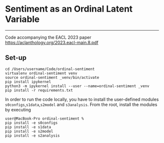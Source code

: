 # Sentiment as an Ordinal Latent Variable
_______________________________________________

Code accompanying the EACL 2023 paper
https://aclanthology.org/2023.eacl-main.8.pdf

## Set-up

```
cd /Users/username/Code/ordinal-sentiment 
virtualenv ordinal-sentiment venv
source ordinal-sentiment _venv/bin/activate
pip install ipykernel
python3 -m ipykernel install --user --name=ordinal-sentiment _venv 
pip install -r requirements.txt
```
In order to run the code locally, you have to install the user-defined modules ``s0configs``,``s1data``,``s2model`` and ``s3analysis``. From the root, install the modules by executing

```
user@MacBook-Pro ordinal-sentiment %
pip install -e s0configs
pip install -e s1data
pip install -e s2model
pip install -e s2analysis
```